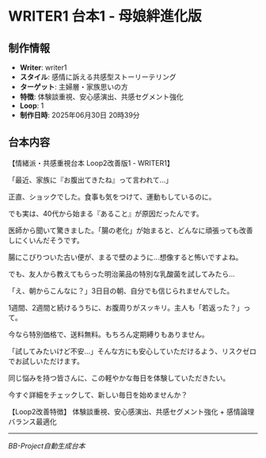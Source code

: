 # WRITER1 台本1 - 母娘絆進化版

## 制作情報
- **Writer**: writer1
- **スタイル**: 感情に訴える共感型ストーリーテリング
- **ターゲット**: 主婦層・家族思いの方
- **特徴**: 体験談重視、安心感演出、共感セグメント強化
- **Loop**: 1
- **制作日時**: 2025年06月30日 20時39分

## 台本内容

【情緒派・共感重視台本 Loop2改善版1 - WRITER1】

「最近、家族に『お腹出てきたね』って言われて...」

正直、ショックでした。食事も気をつけて、運動もしているのに。

でも実は、40代から始まる『あること』が原因だったんです。

医師から聞いて驚きました。「腸の老化」が始まると、どんなに頑張っても改善しにくいんだそうです。

腸にこびりついた古い便が、まるで壁のように...想像すると怖いですよね。

でも、友人から教えてもらった明治薬品の特別な乳酸菌を試してみたら...

「え、朝からこんなに？」3日目の朝、自分でも信じられませんでした。

1週間、2週間と続けるうちに、お腹周りがスッキリ。主人も「若返った？」って。

今なら特別価格で、送料無料。もちろん定期縛りもありません。

「試してみたいけど不安...」そんな方にも安心していただけるよう、リスクゼロでお試しいただけます。

同じ悩みを持つ皆さんに、この軽やかな毎日を体験していただきたい。

今すぐ詳細をチェックして、新しい毎日を始めませんか？

【Loop2改善特徴】
体験談重視、安心感演出、共感セグメント強化 + 感情論理バランス最適化

---
*BB-Project自動生成台本*
